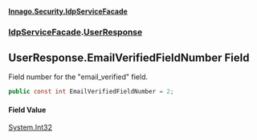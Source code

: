 #### [Innago\.Security\.IdpServiceFacade](../../index.md 'index')
### [IdpServiceFacade](../index.md 'IdpServiceFacade').[UserResponse](index.md 'IdpServiceFacade\.UserResponse')

## UserResponse\.EmailVerifiedFieldNumber Field

Field number for the "email\_verified" field\.

```csharp
public const int EmailVerifiedFieldNumber = 2;
```

#### Field Value
[System\.Int32](https://learn.microsoft.com/en-us/dotnet/api/system.int32 'System\.Int32')